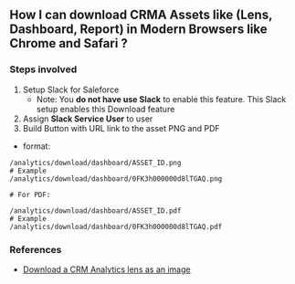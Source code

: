 ## How I can download CRMA Assets like (Lens, Dashboard, Report) in Modern Browsers like Chrome and Safari ?

### Steps involved

1. Setup Slack for Saleforce
    - Note: You **do not have use Slack** to enable this feature. This Slack setup enables this Download feature
2. Assign **Slack Service User** to user
3. Build Button with URL link to the asset PNG and PDF
- format:
```
/analytics/download/dashboard/ASSET_ID.png
# Example
/analytics/download/dashboard/0FK3h000000d8lTGAQ.png

# For PDF:

/analytics/download/dashboard/ASSET_ID.pdf
# Example
/analytics/download/dashboard/0FK3h000000d8lTGAQ.pdf

```


### References
- [Download a CRM Analytics lens as an image](https://developer.salesforce.com/docs/atlas.en-us.api_analytics.meta/api_analytics/analytics_api_download_example_crma_lens_png.htm)

